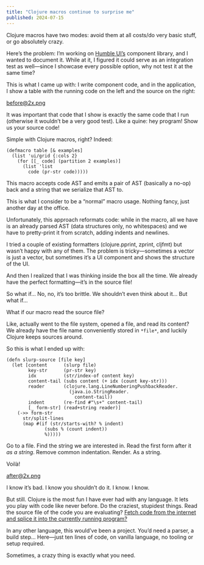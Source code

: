 ```yaml
---
title: "Clojure macros continue to surprise me"
published: 2024-07-15
---
```


Clojure macros have two modes: avoid them at all costs/do very basic stuff, or go absolutely crazy.

Here’s the problem: I’m working on [Humble UI’s](https://github.com/HumbleUI/HumbleUI) component library, and I wanted to document it. While at it, I figured it could serve as an integration test as well—since I showcase every possible option, why not test it at the same time?

This is what I came up with: I write component code, and in the application, I show a table with the running code on the left and the source on the right:

before@2x.png

It was important that code that I show is exactly the same code that I run (otherwise it wouldn’t be a very good test). Like a quine: hey program! Show us your source code!

Simple with Clojure macros, right? Indeed:

```
(defmacro table [& examples]
  (list 'ui/grid {:cols 2}
    (for [[_ code] (partition 2 examples)]
      (list 'list
        code (pr-str code)))))
```

This macro accepts code AST and emits a pair of AST (basically a no-op) back and a string that we serialize that AST to.

This is what I consider to be a “normal” macro usage. Nothing fancy, just another day at the office.

Unfortunately, this approach reformats code: while in the macro, all we have is an already parsed AST (data structures only, no whitespaces) and we have to pretty-print it from scratch, adding indents and newlines.

I tried a couple of existing formatters (clojure.pprint, zprint, cljfmt) but wasn’t happy with any of them. The problem is tricky—sometimes a vector is just a vector, but sometimes it’s a UI component and shows the structure of the UI.

And then I realized that I was thinking inside the box all the time. We already have the perfect formatting—it’s in the source file!

So what if... No, no, it’s too brittle. We shouldn’t even think about it... But what if...

What if our macro read the source file?

Like, actually went to the file system, opened a file, and read its content? We already have the file name conveniently stored in `*file*`, and luckily Clojure keeps sources around.

So this is what I ended up with:

```
(defn slurp-source [file key]
  (let [content      (slurp file)
        key-str      (pr-str key)
        idx          (str/index-of content key)
        content-tail (subs content (+ idx (count key-str)))
        reader       (clojure.lang.LineNumberingPushbackReader.
                       (java.io.StringReader.
                         content-tail))
        indent       (re-find #"\s+" content-tail)
        [_ form-str] (read+string reader)]
    (->> form-str
      str/split-lines
      (map #(if (str/starts-with? % indent)
              (subs % (count indent))
              %)))))
```

Go to a file. Find the string we are interested in. Read the first form after it _as a string_. Remove common indentation. Render. As a string.

Voilà!

after@2x.png

I know it’s bad. I know you shouldn’t do it. I know. I know.

But still. Clojure is the most fun I have ever had with any language. It lets you play with code like never before. Do the craziest, stupidest things. Read the source file of the code you are evaluating? [Fetch code from the internet and splice it into the currently running program?](github.com/tonsky/remote-require/)

In any other language, this would’ve been a project. You’d need a parser, a build step... Here—just ten lines of code, on vanilla language, no tooling or setup required.

Sometimes, a crazy thing is exactly what you need.